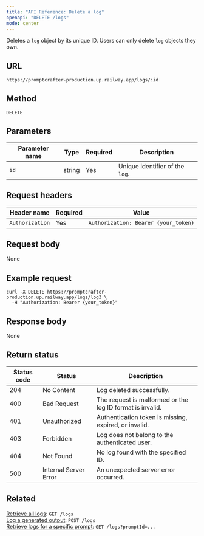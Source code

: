 ```yaml
---
title: "API Reference: Delete a log"
openapi: "DELETE /logs"
mode: center
---
```


Deletes a `log` object by its unique ID. Users can only delete `log` objects they own.

## URL

```text
https://promptcrafter-production.up.railway.app/logs/:id
```

## Method

`DELETE`

## Parameters

| Parameter name | Type   | Required | Description                   |
|----------------|--------|----------|-------------------------------|
| `id`           | string | Yes      | Unique identifier of the `log`. |

## Request headers

| Header name     | Required | Value                                |
|-----------------|----------|--------------------------------------------|
| `Authorization` | Yes      | `Authorization: Bearer {your_token}` |

## Request body

None

## Example request

```shell
curl -X DELETE https://promptcrafter-production.up.railway.app/logs/log3 \
  -H "Authorization: Bearer {your_token}"
```

## Response body

None

## Return status

| Status code | Status                 | Description                                           |
|-------------|------------------------|-------------------------------------------------------|
| 204         | No Content             | Log deleted successfully.                             |
| 400         | Bad Request            | The request is malformed or the log ID format is invalid. |
| 401         | Unauthorized           | Authentication token is missing, expired, or invalid. |
| 403         | Forbidden              | Log does not belong to the authenticated user.        |
| 404         | Not Found              | No log found with the specified ID.                   |
| 500         | Internal Server Error  | An unexpected server error occurred.                  |

## Related

[Retrieve all logs](reference/endpoints/get-logs.md): `GET /logs`  
[Log a generated output](reference/endpoints/post-logs.md): `POST /logs`  
[Retrieve logs for a specific prompt](reference/endpoints/get-logs-by-prompt.md): `GET /logs?promptId=...`
